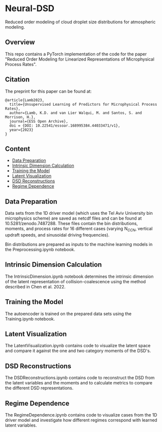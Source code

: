 # Neural-DSD
Reduced order modeling of cloud droplet size distributions for atmospheric modeling.

## Overview
This repo contains a PyTorch implementation of the code for the paper "Reduced Order Modeling for Linearized Representations of Microphysical Process Rates".

## Citation

The preprint for this paper can be found at:

```
@article{Lamb2023,
  title={Unsupervised Learning of Predictors for Microphysical Process Rates},
  author={Lamb, K.D. and van Lier Walqui, M. and Santos, S. and Morrison, H.},
  journal={ESS Open Archive},
  doi = {DOI: 10.22541/essoar.168995384.44033471/v1},
  year={2023}
}
```
## Content
- [Data Preparation](#data-preparation)
- [Intrinsic Dimension Calculation](#id-calculation)
- [Training the Model](#training)
- [Latent Visualization](#latent-visualization)
- [DSD Reconstructions](#dsd-reconstruction)
- [Regime Dependence](#regime-dependence)
  
## Data Preparation

Data sets from the 1D driver model (which uses the Tel Aviv University bin microphysics scheme) are saved as netcdf files and can be found at 10.5281/zenodo.7487288. These files contain the bin distributions, moments, and process rates for 16 different cases (varying N$_{CCN}$, vertical updraft speeds, and sinusoidal driving frequencies).

Bin distributions are prepared as inputs to the machine learning models in the Preprocessing.ipynb notebook.

## Intrinsic Dimension Calculation
The IntrinsicDimension.ipynb notebook determines the intrinsic dimension of the latent representation of collision-coalescence using the method described in Chen et al. 2022.

## Training the Model
The autoencoder is trained on the prepared data sets using the Training.ipynb notebook.

## Latent Visualization
The LatentVisualization.ipynb contains code to visualize the latent space and compare it against the one and two category moments of the DSD's.

## DSD Reconstructions
The DSDReconstructions.ipynb contains code to reconstruct the DSD from the latent variables and the moments and to calculate metrics to compare the different DSD representations.

## Regime Dependence
The RegimeDependence.ipynb contains code to visualize cases from the 1D driver model and investigate how different regimes correspond with learned latent variables.

